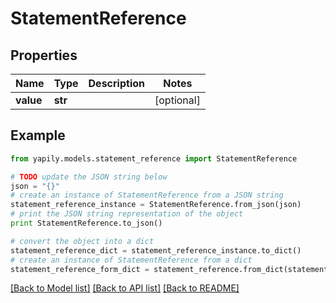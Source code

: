# StatementReference


## Properties

Name | Type | Description | Notes
------------ | ------------- | ------------- | -------------
**value** | **str** |  | [optional] 

## Example

```python
from yapily.models.statement_reference import StatementReference

# TODO update the JSON string below
json = "{}"
# create an instance of StatementReference from a JSON string
statement_reference_instance = StatementReference.from_json(json)
# print the JSON string representation of the object
print StatementReference.to_json()

# convert the object into a dict
statement_reference_dict = statement_reference_instance.to_dict()
# create an instance of StatementReference from a dict
statement_reference_form_dict = statement_reference.from_dict(statement_reference_dict)
```
[[Back to Model list]](../README.md#documentation-for-models) [[Back to API list]](../README.md#documentation-for-api-endpoints) [[Back to README]](../README.md)


